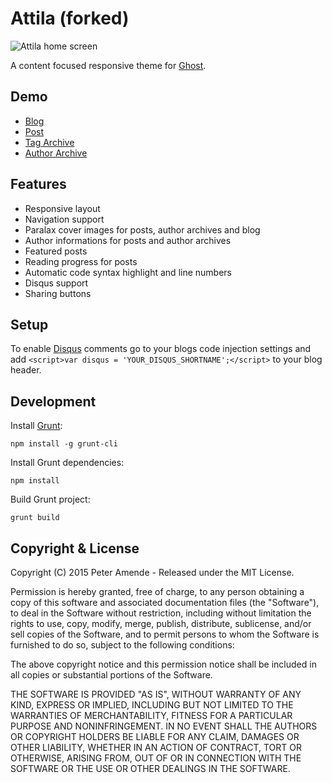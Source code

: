 # Attila (forked)

![Attila home screen](https://leto26d.storage.yandex.net/rdisk/90c39195ef183dd665fad5ceba5b7ff32abcd7cc0b62ffad2aac2113bb260409/inf/kEqfVYl_iIixPSSvzE1DGIa9lwtJge7faw6O98ZTfgcerGVmjfgoGyI_ancY-Hyv17Sf-ULZS831B7TWsi-xog==?uid=0&filename=2016-01-05%2023-05-41%20Никита%20Махов.png&disposition=inline&hash=&limit=0&content_type=image%2Fpng&tknv=v2&rtoken=73efc403062a04d55359412790493d1c&force_default=no&ycrid=na-3a2ca718cef160fe564b74d0fe6dee5d-downloader5e)

A content focused responsive theme for [Ghost](http://github.com/tryghost/ghost/).

## Demo

* [Blog](http://attila.zutrinken.com/)
* [Post](http://attila.zutrinken.com/demo/)
* [Tag Archive](http://attila.zutrinken.com/tag/general/)
* [Author Archive](http://attila.zutrinken.com/author/zutrinken/)

## Features

* Responsive layout
* Navigation support
* Paralax cover images for posts, author archives and blog
* Author informations for posts and author archives
* Featured posts
* Reading progress for posts
* Automatic code syntax highlight and line numbers
* Disqus support
* Sharing buttons

## Setup

To enable [Disqus](https://disqus.com/) comments go to your blogs code injection settings and add `<script>var disqus = 'YOUR_DISQUS_SHORTNAME';</script>` to your blog header.

## Development

Install [Grunt](http://gruntjs.com/getting-started/):

	npm install -g grunt-cli
	
Install Grunt dependencies:

	npm install

Build Grunt project:

	grunt build
	

## Copyright & License

Copyright (C) 2015 Peter Amende - Released under the MIT License.

Permission is hereby granted, free of charge, to any person obtaining a copy of this software and associated documentation files (the "Software"), to deal in the Software without restriction, including without limitation the rights to use, copy, modify, merge, publish, distribute, sublicense, and/or sell copies of the Software, and to permit persons to whom the Software is furnished to do so, subject to the following conditions:

The above copyright notice and this permission notice shall be included in all copies or substantial portions of the Software.

THE SOFTWARE IS PROVIDED "AS IS", WITHOUT WARRANTY OF ANY KIND, EXPRESS OR IMPLIED, INCLUDING BUT NOT LIMITED TO THE WARRANTIES OF MERCHANTABILITY, FITNESS FOR A PARTICULAR PURPOSE AND
NONINFRINGEMENT. IN NO EVENT SHALL THE AUTHORS OR COPYRIGHT HOLDERS BE LIABLE FOR ANY CLAIM, DAMAGES OR OTHER LIABILITY, WHETHER IN AN ACTION OF CONTRACT, TORT OR OTHERWISE, ARISING FROM, OUT OF OR IN CONNECTION WITH THE SOFTWARE OR THE USE OR OTHER DEALINGS IN THE SOFTWARE.

